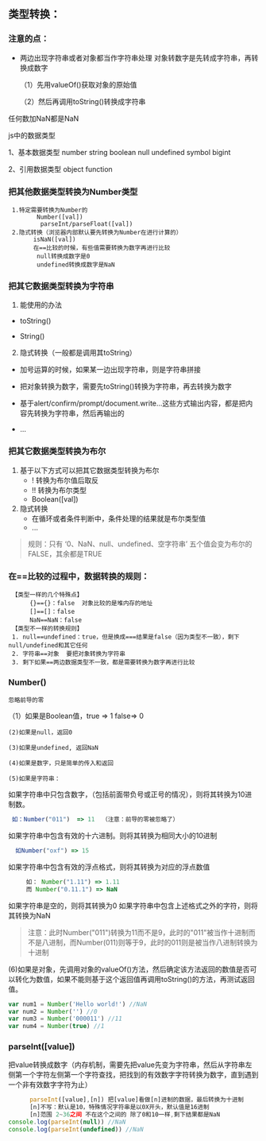 ## 类型转换：

### 注意的点：

-   两边出现字符串或者对象都当作字符串处理
    对象转数字是先转成字符串，再转换成数字

    （1）先用valueOf()获取对象的原始值

    （2）然后再调用toString()转换成字符串

任何数加NaN都是NaN

js中的数据类型

1、基本数据类型
number string boolean null undefined symbol bigint

2、引用数据类型
object function

### 把其他数据类型转换为Number类型

     1.特定需要转换为Number的
            Number([val])
             parseInt/parseFloat([val])
     2.隐式转换（浏览器内部默认要先转换为Number在进行计算的）
           isNaN([val])
           在==比较的时候，有些值需要转换为数字再进行比较
            null转换成数字是0
            undefined转换成数字是NaN

### 把其它数据类型转换为字符串

1.  能使用的办法

-   toString()

-   String()

2.  隐式转换（一般都是调用其toString）

-   加号运算的时候，如果某一边出现字符串，则是字符串拼接

-   把对象转换为数字，需要先toString()转换为字符串，再去转换为数字

-   基于alert/confirm/prompt/document.write...这些方式输出内容，都是把内容先转换为字符串，然后再输出的

-   ...

### 把其它数据类型转换为布尔

1. 基于以下方式可以把其它数据类型转换为布尔
    - ! 转换为布尔值后取反
    - !! 转换为布尔类型
    - Boolean([val])
2. 隐式转换
    - 在循环或者条件判断中，条件处理的结果就是布尔类型值
    - ...

> 规则：只有 ‘0、NaN、null、undefined、空字符串’ 五个值会变为布尔的FALSE，其余都是TRUE

### 在==比较的过程中，数据转换的规则：

```
 【类型一样的几个特殊点】
      {}=={}：false  对象比较的是堆内存的地址
      []==[]：false
      NaN==NaN：false
 【类型不一样的转换规则】
 1. null==undefined：true，但是换成===结果是false（因为类型不一致），剩下null/undefined和其它任何
 2. 字符串==对象  要把对象转换为字符串
 3. 剩下如果==两边数据类型不一致，都是需要转换为数字再进行比较
```

### Number()

    忽略前导的零

（1）如果是Boolean值，true => 1 false=> 0

    (2)如果是null，返回0

    (3)如果是undefined, 返回NaN

    (4)如果是数字，只是简单的传入和返回

    (5)如果是字符串：

如果字符串中只包含数字，（包括前面带负号或正号的情况），则将其转换为10进制数。

```js
 如：Number("011")  => 11  （注意：前导的零被忽略了）
```

如果字符串中包含有效的十六进制。则将其转换为相同大小的10进制

```js
  如Number("oxf") => 15
```

如果字符串中包含有效的浮点格式，则将其转换为对应的浮点数值

```js
     如： Number("1.11") => 1.11
     而 Number("0.11.1") => NaN
```

如果字符串是空的，则将其转换为0
如果字符串中包含上述格式之外的字符，则将其转换为NaN

> 注意：此时Number("011")转换为11而不是9，此时的"011"被当作十进制而不是八进制，而Number(011)则等于9，此时的011则是被当作八进制转换为十进制

(6)如果是对象，先调用对象的valueOf()方法，然后确定该方法返回的数值是否可以转化为数值，如果不能则基于这个返回值再调用toString()的方法，再测试返回值。

```js
var num1 = Number('Hello world!') //NaN
var num2 = Number('') //0
var num3 = Number('000011') //11
var num4 = Number(true) //1
```

### parseInt([value])

把value转换成数字（内存机制，需要先把value先变为字符串，然后从字符串左侧第一个字符左侧第一个字符查找，把找到的有效数字字符转换为数字，直到遇到一个非有效数字字符为止）

```js
      parseInt([value],[n]) 把[value]看做[n]进制的数据，最后转换为十进制
      [n]不写：默认是10，特殊情况字符串是以0X开头，默认值是16进制
      [n]范围 2~36之间 不在这个之间的 除了0和10一样,剩下结果都是NaN
console.log(parseInt(null)) //NaN
console.log(parseInt(undefined)) //NaN
```

